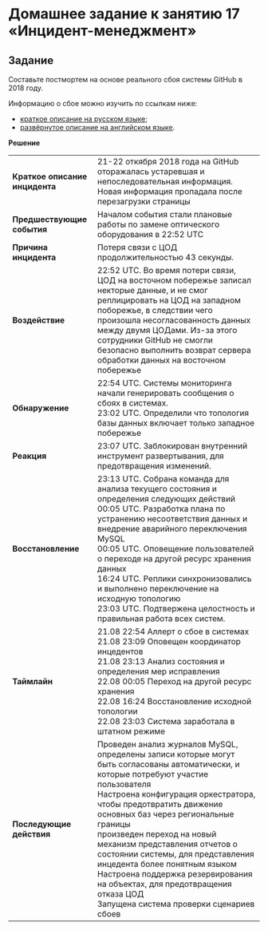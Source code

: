 # Домашнее задание к занятию 17 «Инцидент-менеджмент»

## Задание

Составьте постмортем на основе реального сбоя системы GitHub в 2018 году.

Информацию о сбое можно изучить по ссылкам ниже:

* [краткое описание на русском языке](https://habr.com/ru/post/427301/);
* [развёрнутое описание на английском языке](https://github.blog/2018-10-30-oct21-post-incident-analysis/).


**Решение**

|        |        |
| ------ | ------ |
| **Краткое описание инцидента** | 21-22 откября 2018 года на GitHub оторажалась устаревшая и непоследовательная информация. Новая информация пропадала после перезагрузки страницы |
| **Предшествующие события** | Началом события стали плановые работы по замене оптического оборудования в 22:52 UTC |
| **Причина инцидента** | Потеря связи с ЦОД продолжительностью 43 секунды.  |
| **Воздействие** | 22:52 UTC. Во время потери связи, ЦОД на восточном побережье записал некторые данные, и не смог реплицировать на ЦОД на западном поборежье, в следствии чего произошла несогласованность данных между двумя ЦОДами. Из-за этого сотрудники GitHub не смогли безопасно выполнить возврат сервера обработки данных на восточном побережье |
| **Обнаружение** | 22:54 UTC. Системы мониторинга начали генерировать сообщения о сбоях в системах. <br /> 23:02 UTC. Определили что топология базы данных включает только западное побережье |
| **Реакция** | 23:07 UTC. Заблокирован внутренний инструмент развертывания, для предотвращения изменений. |
| **Восстановление** | 23:13 UTC. Собрана команда для анализа текущего состояния и определения следующих действий <br /> 00:05 UTC. Разработка плана по устранению несоответствия данных и внедрение аварийного переключения MySQL <br /> 00:05 UTC. Оповещение пользователей о переходе на другой ресурс хранения данных <br /> 16:24 UTC. Реплики синхронизовались и выполнено переключение на исходную топологию <br /> 23:03 UTC. Подтвержена целостность и правильная работа всех систем. |
| **Таймлайн** | 21.08 22:54 Аллерт о сбое в системах <br /> 21.08 23:09 Оповещен координатор инцедентов <br /> 21.08 23:13 Анализ состояния и определения мер исправления <br /> 22.08 00:05 Переход на другой ресурс хранения <br /> 22.08 16:24 Восстановление исходной топологии <br /> 22.08 23:03 Система заработала в штатном режиме |
| **Последующие действия** | Проведен анализ журналов MySQL, определены записи которые могут быть согласованы автоматически, и которые потребуют участие пользователя <br /> Настроена конфигурация оркестратора, чтобы предотвратить движение основных баз через региональные границы <br /> произведен переход на новый механизм представления отчетов о состоянии системы, для представления инцедента более понятным языком <br />Настроена поддержка резервирования на объектах, для предотвращения отказа ЦОД <br /> Запущена система проверки сценариев сбоев |



